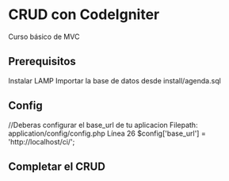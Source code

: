 # CRUD con CodeIgniter
Curso básico de MVC


## Prerequisitos
Instalar LAMP
Importar la base de datos desde install/agenda.sql

## Config
//Deberas configurar el base_url de tu aplicacion
Filepath: application/config/config.php  Línea 26
$config['base_url'] = 'http://localhost/ci/';


## Completar el CRUD
